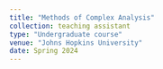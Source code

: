 ```yaml
---
title: "Methods of Complex Analysis"
collection: teaching assistant
type: "Undergraduate course"
venue: "Johns Hopkins University"
date: Spring 2024
---
```

